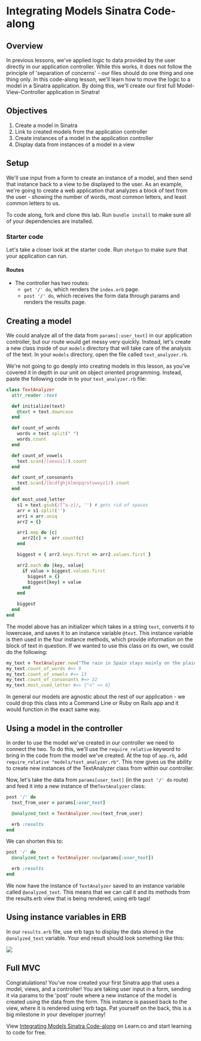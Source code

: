 # Integrating Models Sinatra Code-along

## Overview
In previous lessons, we've applied logic to data provided by the user directly in our application controller. While this works, it does not follow the principle of 'separation of concerns' - our files should do one thing and one thing only. In this code-along lesson, we'll learn how to move the logic to a model in a Sinatra application. By doing this, we'll create our first full Model-View-Controller application in Sinatra!

## Objectives
1. Create a model in Sinatra
2. Link to created models from the application controller
3. Create instances of a model in the application controller
4. Display data from instances of a model in a view

## Setup
We'll use input from a form to create an instance of a model, and then send that instance back to a view to be displayed to the user. As an example, we're going to create a web application that analyzes a block of text from the user - showing the number of words, most common letters, and least common letters to us.

To code along, fork and clone this lab. Run `bundle install` to make sure all of your dependencies are installed.

### Starter code
Let's take a closer look at the starter code. Run `shotgun` to make sure that your application can run.

#### Routes
+ The controller has two routes:
	+  `get '/' do`, which renders the `index.erb` page.
	+  `post '/' do`, which receives the form data through params and renders the results page.

## Creating a model
We could analyze all of the data from `params[:user_text]` in our application controller, but our route would get messy very quickly. Instead, let's create a new class inside of our `models` directory that will take care of the analysis of the text. In your `models` directory, open the file called `text_analyzer.rb`.

We're not going to go deeply into creating models in this lesson, as you've covered it in depth in our unit on object oriented programming. Instead, paste the following code in to your `text_analyzer.rb` file:
```ruby
class TextAnalyzer
  attr_reader :text

  def initialize(text)
    @text = text.downcase
  end

  def count_of_words
    words = text.split(" ")
    words.count
  end

  def count_of_vowels
    text.scan(/[aeoui]/).count
  end

  def count_of_consonants
    text.scan(/[bcdfghjklmnpqrstvwxyz]/).count
  end

  def most_used_letter
    s1 = text.gsub(/[^a-z]/, '') # gets rid of spaces
    arr = s1.split('')
    arr1 = arr.uniq
    arr2 = {}

    arr1.map do |c|
      arr2[c] =  arr.count(c)
    end

    biggest = { arr2.keys.first => arr2.values.first }

    arr2.each do |key, value|
      if value > biggest.values.first
        biggest = {}
        biggest[key] = value
      end
    end

    biggest
  end
end
```

The model above has an initializer which takes in a string `text`, converts it to lowercase, and saves it to an instance variable `@text`. This instance variable is then used in the four instance methods, which provide information on the block of text in question. If we wanted to use this class on its own, we could do the following:

```ruby
my_text = TextAnalyzer.new("The rain in Spain stays mainly on the plain.")
my_text.count_of_words #=> 9
my_text.count_of_vowels #=> 13
my_text.count_of_consonants #=> 22
my_text.most_used_letter #=> {"n" => 6}
```

In general our models are agnostic about the rest of our application - we could drop this class into a Command Line or Ruby on Rails app and it would function in the exact same way.

## Using a model in the controller
In order to use the model we've created in our controller we need to connect the two. To do this, we'll use the `require_relative` keyword to bring in the code from the model we've created. At the top of `app.rb`, add `require_relative "models/text_analyzer.rb"`. This now gives us the ability to create new instances of the TextAnalyzer class from within our controller.

Now, let's take the data from `params[user_text]` (in the `post '/' do` route) and feed it into a new instance of the`TextAnalyzer` class:
```ruby
post '/' do
  text_from_user = params[:user_text]

  @analyzed_text = TextAnalyzer.new(text_from_user)

  erb :results
end
```

We can shorten this to:
```ruby
post '/' do
  @analyzed_text = TextAnalyzer.new(params[:user_text])

  erb :results
end
```

We now have the instance of `TextAnalyzer` saved to an instance variable called `@analyzed_text`. This means that we can call it and its methods from the results.erb view that is being rendered, using erb tags!

## Using instance variables in ERB
In our `results.erb` file, use erb tags to display the data stored in the `@analyzed_text` variable. Your end result should look something like this:

<img src="https://s3.amazonaws.com/learn-verified/text-analyzer.png">

## Full MVC
Congratulations! You've now created your first Sinatra app that uses a model, views, and a controller! You are taking user input in a form, sending it via params to the 'post' route where a new instance of the model is created using the data from the form. This instance is passed back to the view, where it is rendered using erb tags. Pat yourself on the back, this is a big milestone in your developer journey!

<p data-visibility='hidden'>View <a href='https://learn.co/lessons/sinatra-integrating-models-walkthrough'>Integrating Models Sinatra Code-along</a> on Learn.co and start learning to code for free.</p>
